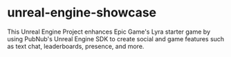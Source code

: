 # unreal-engine-showcase
This Unreal Engine Project enhances Epic Game's Lyra starter game by using PubNub's Unreal Engine SDK to create social and game features such as text chat, leaderboards, presence, and more.
